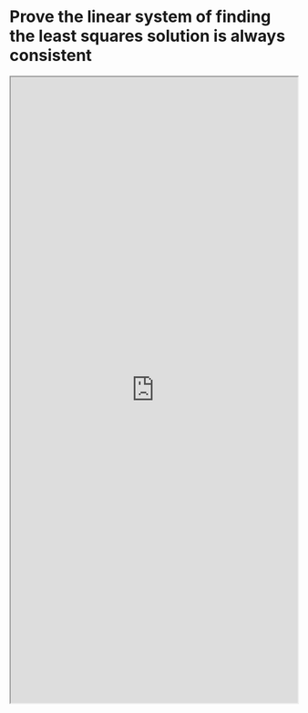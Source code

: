 # Prove the linear system of finding the least squares solution is always consistent

<!--more-->
<iframe src="https://linn-guo.github.io/pdf/Always_consistent_system.pdf" height="1100px" width="100%"></iframe>

